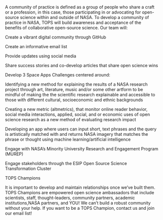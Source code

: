 A community of practice is defined as a group of people who share a craft or a profession, in this case, those participating in or advocating for open-source science within and outside of NASA. To develop a community of practice in NASA, TOPS will build awareness and acceptance of the benefits of collaborative open-source science. Our team will:

Create a vibrant digital community through GitHub

Create an informative email list

Provide updates using social media

Share success stories and co-develop articles that share open science wins

Develop 3 Space Apps Challenges centered around:

Identifying a new method for explaining the results of a NASA research project through art, literature, music and/or some other artform to be mindful of making the the scientific research explainable and accessible to those with different cultural, socioeconomic and ethnic backgrounds

Creating a new metric (altmetrics), that monitor online reader behavior, social media interactions, applied, social, and or economic uses of open science research as a new method of evaluating research impact

Developing an app where users can input short, text phrases and the query is artistically matched with and returns NASA imagery that matches the phrase or thought using machine learning/artificial intelligence

Engage with NASA’s Minority University Research and Engagement Program (MUREP)

Engage stakeholders through the ESIP Open Source Science Transformation Cluster

TOPS Champions

It is important to develop and maintain relationships once we’ve built them. TOPS Champions are empowered open science ambassadors that include scientists, staff, thought-leaders, community partners, academic institutions,NASA partners, and YOU! We can’t build a robust community without your help. If you want to be a TOPS Champion, contact us and join our email list! 
